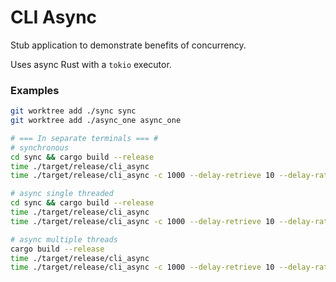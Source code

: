 # CLI Async

Stub application to demonstrate benefits of concurrency.

Uses async Rust with a `tokio` executor.

### Examples

```bash
git worktree add ./sync sync
git worktree add ./async_one async_one

# === In separate terminals === #
# synchronous
cd sync && cargo build --release
time ./target/release/cli_async
time ./target/release/cli_async -c 1000 --delay-retrieve 10 --delay-rate-limit 0

# async single threaded
cd sync && cargo build --release
time ./target/release/cli_async
time ./target/release/cli_async -c 1000 --delay-retrieve 10 --delay-rate-limit 0

# async multiple threads
cargo build --release
time ./target/release/cli_async
time ./target/release/cli_async -c 1000 --delay-retrieve 10 --delay-rate-limit 0
```
